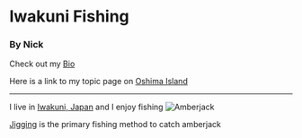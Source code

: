 # Iwakuni Fishing  

###  By Nick

Check out my [Bio](bio)  

Here is a link to my topic page on [Oshima Island](topic)  

---
I live in [Iwakuni, Japan](https://www.mcasiwakuni.marines.mil/) and I enjoy fishing
![Amberjack](https://www.igfa.org/Images/SpeciesID_Images/BWBuri.png)

[Jigging](https://youtu.be/bEpeTk0izCk) is the primary fishing method to catch amberjack
